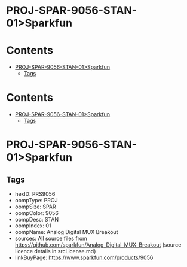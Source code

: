 
PROJ-SPAR-9056-STAN-01>Sparkfun
===============================

Contents
========

* [PROJ-SPAR-9056-STAN-01>Sparkfun](#proj-spar-9056-stan-01sparkfun)
	* [Tags](#tags)

Contents
========

* [PROJ-SPAR-9056-STAN-01>Sparkfun](#proj-spar-9056-stan-01sparkfun)
	* [Tags](#tags)

# PROJ-SPAR-9056-STAN-01>Sparkfun

## Tags

- hexID: PRS9056
- oompType: PROJ
- oompSize: SPAR
- oompColor: 9056
- oompDesc: STAN
- oompIndex: 01
- oompName: Analog Digital MUX Breakout
- sources: All source files from https://github.com/sparkfun/Analog_Digital_MUX_Breakout (source licence details in srcLicense.md)
- linkBuyPage: https://www.sparkfun.com/products/9056
